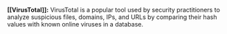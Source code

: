 **[[VirusTotal]]:** VirusTotal is a popular tool used by security practitioners to analyze suspicious files, domains, IPs, and URLs by comparing their hash values with known online viruses in a database.